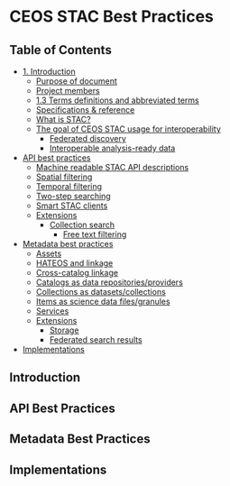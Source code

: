 # CEOS STAC Best Practices

## Table of Contents
- [1. Introduction](1-introduction.md)
   - [Purpose of document]()
   - [Project members]()
   - [1.3 Terms definitions and abbreviated terms](1-introduction.md#13-terms-definitions-and-abbreviated-terms)
   - [Specifications & reference]()
   - [What is STAC?]()
   - [The goal of CEOS STAC usage for interoperability]()
      - [Federated discovery]()
      - [Interoperable analysis-ready data]()
-  [API best practices](#api-best-practices)
   - [Machine readable STAC API descriptions]()
   - [Spatial filtering]()
   - [Temporal filtering]()
   - [Two-step searching]()
   - [Smart STAC clients]()
   - [Extensions]()
      - [Collection search]()
         - [Free text filtering]()
-  [Metadata best practices](#metadata-best-practices)
   - [Assets]()
   - [HATEOS and linkage]()
   - [Cross-catalog linkage]()
   - [Catalogs as data repositories/providers]()
   - [Collections as datasets/collections]()
   - [Items as science data files/granules]()
   - [Services]()
   - [Extensions]()
      - [Storage]()
      - [Federated search results]()
-  [Implementations](#implementations)

## Introduction
## API Best Practices
## Metadata Best Practices
## Implementations
